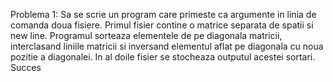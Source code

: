 Problema 1:
Sa se scrie un program care primeste ca argumente in linia de comanda doua fisiere.
Primul fisier contine o matrice separata de spatii si new line.
Programul sorteaza elementele de pe diagonala matricii, interclasand liniile matricii si inversand elementul aflat pe diagonala cu noua pozitie a diagonalei.
In al doile fisier se stocheaza outputul acestei sortari.
Succes
